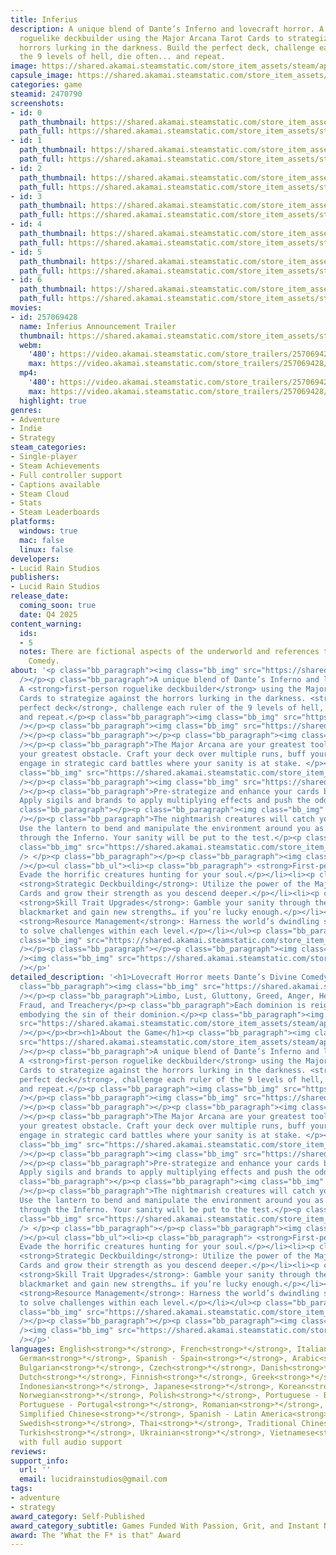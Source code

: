 ```yaml
---
title: Inferius
description: A unique blend of Dante’s Inferno and lovecraft horror. A first-person
  roguelike deckbuilder using the Major Arcana Tarot Cards to strategize against the
  horrors lurking in the darkness. Build the perfect deck, challenge each ruler of
  the 9 levels of hell, die often... and repeat.
image: https://shared.akamai.steamstatic.com/store_item_assets/steam/apps/2470790/header.jpg?t=1730237711
capsule_image: https://shared.akamai.steamstatic.com/store_item_assets/steam/apps/2470790/b208c1003bb98ad787672b2ce07d2774db7b9118/capsule_231x87.jpg?t=1730237711
categories: game
steamid: 2470790
screenshots:
- id: 0
  path_thumbnail: https://shared.akamai.steamstatic.com/store_item_assets/steam/apps/2470790/ss_bbf7a9d3ea92c96d6104c12c0819e02128f9e7b8.600x338.jpg?t=1730237711
  path_full: https://shared.akamai.steamstatic.com/store_item_assets/steam/apps/2470790/ss_bbf7a9d3ea92c96d6104c12c0819e02128f9e7b8.1920x1080.jpg?t=1730237711
- id: 1
  path_thumbnail: https://shared.akamai.steamstatic.com/store_item_assets/steam/apps/2470790/ss_f27aa73b232055250a16dbf257250043c5fa9195.600x338.jpg?t=1730237711
  path_full: https://shared.akamai.steamstatic.com/store_item_assets/steam/apps/2470790/ss_f27aa73b232055250a16dbf257250043c5fa9195.1920x1080.jpg?t=1730237711
- id: 2
  path_thumbnail: https://shared.akamai.steamstatic.com/store_item_assets/steam/apps/2470790/ss_8650370de3e0134c09b96a60547772286241eb55.600x338.jpg?t=1730237711
  path_full: https://shared.akamai.steamstatic.com/store_item_assets/steam/apps/2470790/ss_8650370de3e0134c09b96a60547772286241eb55.1920x1080.jpg?t=1730237711
- id: 3
  path_thumbnail: https://shared.akamai.steamstatic.com/store_item_assets/steam/apps/2470790/ss_9133dcb6451a8c88ebd54b58fce9bcda85522086.600x338.jpg?t=1730237711
  path_full: https://shared.akamai.steamstatic.com/store_item_assets/steam/apps/2470790/ss_9133dcb6451a8c88ebd54b58fce9bcda85522086.1920x1080.jpg?t=1730237711
- id: 4
  path_thumbnail: https://shared.akamai.steamstatic.com/store_item_assets/steam/apps/2470790/ss_b4a517a157c4f0dd6c25bbcdf7defc2538171a8f.600x338.jpg?t=1730237711
  path_full: https://shared.akamai.steamstatic.com/store_item_assets/steam/apps/2470790/ss_b4a517a157c4f0dd6c25bbcdf7defc2538171a8f.1920x1080.jpg?t=1730237711
- id: 5
  path_thumbnail: https://shared.akamai.steamstatic.com/store_item_assets/steam/apps/2470790/ss_6b04c0af8275994f4c1ba368a7bf9abeb470faa5.600x338.jpg?t=1730237711
  path_full: https://shared.akamai.steamstatic.com/store_item_assets/steam/apps/2470790/ss_6b04c0af8275994f4c1ba368a7bf9abeb470faa5.1920x1080.jpg?t=1730237711
- id: 6
  path_thumbnail: https://shared.akamai.steamstatic.com/store_item_assets/steam/apps/2470790/ss_7f929d0c8163ed243713eef90d30438133a6684d.600x338.jpg?t=1730237711
  path_full: https://shared.akamai.steamstatic.com/store_item_assets/steam/apps/2470790/ss_7f929d0c8163ed243713eef90d30438133a6684d.1920x1080.jpg?t=1730237711
movies:
- id: 257069428
  name: Inferius Announcement Trailer
  thumbnail: https://shared.akamai.steamstatic.com/store_item_assets/steam/apps/257069428/97b4fcc3eed8974a4ae52e0ec75fd42c2ea32ddc/movie_600x337.jpg?t=1730226550
  webm:
    '480': https://video.akamai.steamstatic.com/store_trailers/257069428/movie480_vp9.webm?t=1730226550
    max: https://video.akamai.steamstatic.com/store_trailers/257069428/movie_max_vp9.webm?t=1730226550
  mp4:
    '480': https://video.akamai.steamstatic.com/store_trailers/257069428/movie480.mp4?t=1730226550
    max: https://video.akamai.steamstatic.com/store_trailers/257069428/movie_max.mp4?t=1730226550
  highlight: true
genres:
- Adventure
- Indie
- Strategy
steam_categories:
- Single-player
- Steam Achievements
- Full controller support
- Captions available
- Steam Cloud
- Stats
- Steam Leaderboards
platforms:
  windows: true
  mac: false
  linux: false
developers:
- Lucid Rain Studios
publishers:
- Lucid Rain Studios
release_date:
  coming_soon: true
  date: Q4 2025
content_warning:
  ids:
  - 5
  notes: There are fictional aspects of the underworld and references to Dante's Divine
    Comedy.
about: '<p class="bb_paragraph"><img class="bb_img" src="https://shared.akamai.steamstatic.com/store_item_assets/steam/apps/2470790/extras/First_Person_Horror_Deckbuilder.png?t=1730237711"
  /></p><p class="bb_paragraph">A unique blend of Dante’s Inferno and lovecraft horror.
  A <strong>first-person roguelike deckbuilder</strong> using the Major Arcana Tarot
  Cards to strategize against the horrors lurking in the darkness. <strong>Build the
  perfect deck</strong>, challenge each ruler of the 9 levels of hell, <i>die often</i>...
  and repeat.</p><p class="bb_paragraph"><img class="bb_img" src="https://shared.akamai.steamstatic.com/store_item_assets/steam/apps/2470790/extras/2024-07-08_TreacheryUp_Gif.gif?t=1730237711"
  /></p><p class="bb_paragraph"><img class="bb_img" src="https://shared.akamai.steamstatic.com/store_item_assets/steam/apps/2470790/extras/Steam_Separator.png?t=1730237711"
  /></p><p class="bb_paragraph"></p><p class="bb_paragraph"><img class="bb_img" src="https://shared.akamai.steamstatic.com/store_item_assets/steam/apps/2470790/extras/Steam_Header_1.png?t=1730237711"
  /></p><p class="bb_paragraph">The Major Arcana are your greatest tool, but also
  your greatest obstacle. Craft your deck over multiple runs, buff your Arcanas, and
  engage in strategic card battles where your sanity is at stake. </p><p class="bb_paragraph"><img
  class="bb_img" src="https://shared.akamai.steamstatic.com/store_item_assets/steam/apps/2470790/extras/Major_Arcana_Cards_Dark_.png?t=1730237711"
  /></p><p class="bb_paragraph"><img class="bb_img" src="https://shared.akamai.steamstatic.com/store_item_assets/steam/apps/2470790/extras/Steam_Header_2.png?t=1730237711"
  /></p><p class="bb_paragraph">Pre-strategize and enhance your cards before battles.
  Apply sigils and brands to apply multiplying effects and push the odds in your favor.</p><p
  class="bb_paragraph"></p><p class="bb_paragraph"><img class="bb_img" src="https://shared.akamai.steamstatic.com/store_item_assets/steam/apps/2470790/extras/Steam_Header_3.png?t=1730237711"
  /></p><p class="bb_paragraph">The nightmarish creatures will catch you in the dark.
  Use the lantern to bend and manipulate the environment around you as you traverse
  through the Inferno. Your sanity will be put to the test.</p><p class="bb_paragraph"><img
  class="bb_img" src="https://shared.akamai.steamstatic.com/store_item_assets/steam/apps/2470790/extras/2024-07-08_TreacheryBack_Gif.gif?t=1730237711"
  /> </p><p class="bb_paragraph"></p><p class="bb_paragraph"><img class="bb_img" src="https://shared.akamai.steamstatic.com/store_item_assets/steam/apps/2470790/extras/Steam_Header_4.png?t=1730237711"
  /></p><ul class="bb_ul"><li><p class="bb_paragraph"> <strong>First-person Stealth</strong>:
  Evade the horrific creatures hunting for your soul.</p></li><li><p class="bb_paragraph">
  <strong>Strategic Deckbuilding</strong>: Utilize the power of the Major Arcana Tarot
  Cards and grow their strength as you descend deeper.</p></li><li><p class="bb_paragraph">
  <strong>Skill Trait Upgrades</strong>: Gamble your sanity through the underworld’s
  blackmarket and gain new strengths… if you’re lucky enough.</p></li><li><p class="bb_paragraph">
  <strong>Resource Management</strong>: Harness the world’s dwindling soul essences
  to solve challenges within each level.</p></li></ul><p class="bb_paragraph"><img
  class="bb_img" src="https://shared.akamai.steamstatic.com/store_item_assets/steam/apps/2470790/extras/Steam_Separator.png?t=1730237711"
  /></p><p class="bb_paragraph"></p><p class="bb_paragraph"><img class="bb_img" src="https://shared.akamai.steamstatic.com/store_item_assets/steam/apps/2470790/extras/Steam_Discord_Header.png?t=1730237711"
  /><img class="bb_img" src="https://shared.akamai.steamstatic.com/store_item_assets/steam/apps/2470790/extras/Steam_Wishlist_Header.png?t=1730237711"
  /></p>'
detailed_description: '<h1>Lovecraft Horror meets Dante’s Divine Comedy.</h1><p><p
  class="bb_paragraph"><img class="bb_img" src="https://shared.akamai.steamstatic.com/store_item_assets/steam/apps/2470790/extras/Decend_the_Dominions_Header.png?t=1730237711"
  /></p><p class="bb_paragraph">Limbo, Lust, Gluttony, Greed, Anger, Heresy, Violence,
  Fraud, and Treachery</p><p class="bb_paragraph">Each dominion is reigned by a ruler
  embodying the sin of their dominion.</p><p class="bb_paragraph"><img class="bb_img"
  src="https://shared.akamai.steamstatic.com/store_item_assets/steam/apps/2470790/extras/2024-07-08_Limbo_Gif.gif?t=1730237711"
  /></p></p><br><h1>About the Game</h1><p class="bb_paragraph"><img class="bb_img"
  src="https://shared.akamai.steamstatic.com/store_item_assets/steam/apps/2470790/extras/First_Person_Horror_Deckbuilder.png?t=1730237711"
  /></p><p class="bb_paragraph">A unique blend of Dante’s Inferno and lovecraft horror.
  A <strong>first-person roguelike deckbuilder</strong> using the Major Arcana Tarot
  Cards to strategize against the horrors lurking in the darkness. <strong>Build the
  perfect deck</strong>, challenge each ruler of the 9 levels of hell, <i>die often</i>...
  and repeat.</p><p class="bb_paragraph"><img class="bb_img" src="https://shared.akamai.steamstatic.com/store_item_assets/steam/apps/2470790/extras/2024-07-08_TreacheryUp_Gif.gif?t=1730237711"
  /></p><p class="bb_paragraph"><img class="bb_img" src="https://shared.akamai.steamstatic.com/store_item_assets/steam/apps/2470790/extras/Steam_Separator.png?t=1730237711"
  /></p><p class="bb_paragraph"></p><p class="bb_paragraph"><img class="bb_img" src="https://shared.akamai.steamstatic.com/store_item_assets/steam/apps/2470790/extras/Steam_Header_1.png?t=1730237711"
  /></p><p class="bb_paragraph">The Major Arcana are your greatest tool, but also
  your greatest obstacle. Craft your deck over multiple runs, buff your Arcanas, and
  engage in strategic card battles where your sanity is at stake. </p><p class="bb_paragraph"><img
  class="bb_img" src="https://shared.akamai.steamstatic.com/store_item_assets/steam/apps/2470790/extras/Major_Arcana_Cards_Dark_.png?t=1730237711"
  /></p><p class="bb_paragraph"><img class="bb_img" src="https://shared.akamai.steamstatic.com/store_item_assets/steam/apps/2470790/extras/Steam_Header_2.png?t=1730237711"
  /></p><p class="bb_paragraph">Pre-strategize and enhance your cards before battles.
  Apply sigils and brands to apply multiplying effects and push the odds in your favor.</p><p
  class="bb_paragraph"></p><p class="bb_paragraph"><img class="bb_img" src="https://shared.akamai.steamstatic.com/store_item_assets/steam/apps/2470790/extras/Steam_Header_3.png?t=1730237711"
  /></p><p class="bb_paragraph">The nightmarish creatures will catch you in the dark.
  Use the lantern to bend and manipulate the environment around you as you traverse
  through the Inferno. Your sanity will be put to the test.</p><p class="bb_paragraph"><img
  class="bb_img" src="https://shared.akamai.steamstatic.com/store_item_assets/steam/apps/2470790/extras/2024-07-08_TreacheryBack_Gif.gif?t=1730237711"
  /> </p><p class="bb_paragraph"></p><p class="bb_paragraph"><img class="bb_img" src="https://shared.akamai.steamstatic.com/store_item_assets/steam/apps/2470790/extras/Steam_Header_4.png?t=1730237711"
  /></p><ul class="bb_ul"><li><p class="bb_paragraph"> <strong>First-person Stealth</strong>:
  Evade the horrific creatures hunting for your soul.</p></li><li><p class="bb_paragraph">
  <strong>Strategic Deckbuilding</strong>: Utilize the power of the Major Arcana Tarot
  Cards and grow their strength as you descend deeper.</p></li><li><p class="bb_paragraph">
  <strong>Skill Trait Upgrades</strong>: Gamble your sanity through the underworld’s
  blackmarket and gain new strengths… if you’re lucky enough.</p></li><li><p class="bb_paragraph">
  <strong>Resource Management</strong>: Harness the world’s dwindling soul essences
  to solve challenges within each level.</p></li></ul><p class="bb_paragraph"><img
  class="bb_img" src="https://shared.akamai.steamstatic.com/store_item_assets/steam/apps/2470790/extras/Steam_Separator.png?t=1730237711"
  /></p><p class="bb_paragraph"></p><p class="bb_paragraph"><img class="bb_img" src="https://shared.akamai.steamstatic.com/store_item_assets/steam/apps/2470790/extras/Steam_Discord_Header.png?t=1730237711"
  /><img class="bb_img" src="https://shared.akamai.steamstatic.com/store_item_assets/steam/apps/2470790/extras/Steam_Wishlist_Header.png?t=1730237711"
  /></p>'
languages: English<strong>*</strong>, French<strong>*</strong>, Italian<strong>*</strong>,
  German<strong>*</strong>, Spanish - Spain<strong>*</strong>, Arabic<strong>*</strong>,
  Bulgarian<strong>*</strong>, Czech<strong>*</strong>, Danish<strong>*</strong>,
  Dutch<strong>*</strong>, Finnish<strong>*</strong>, Greek<strong>*</strong>, Hungarian<strong>*</strong>,
  Indonesian<strong>*</strong>, Japanese<strong>*</strong>, Korean<strong>*</strong>,
  Norwegian<strong>*</strong>, Polish<strong>*</strong>, Portuguese - Brazil<strong>*</strong>,
  Portuguese - Portugal<strong>*</strong>, Romanian<strong>*</strong>, Russian<strong>*</strong>,
  Simplified Chinese<strong>*</strong>, Spanish - Latin America<strong>*</strong>,
  Swedish<strong>*</strong>, Thai<strong>*</strong>, Traditional Chinese<strong>*</strong>,
  Turkish<strong>*</strong>, Ukrainian<strong>*</strong>, Vietnamese<strong>*</strong><br><strong>*</strong>languages
  with full audio support
reviews:
support_info:
  url: ''
  email: lucidrainstudios@gmail.com
tags:
- adventure
- strategy
award_category: Self-Published
award_category_subtitle: Games Funded With Passion, Grit, and Instant Noodles
award: The "What the F* is that" Award
---
```


